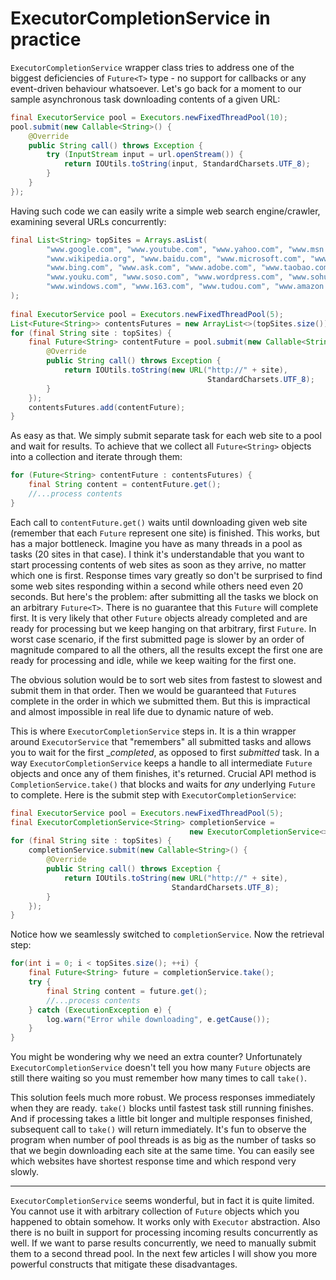 <h1>ExecutorCompletionService in practice</h1>

`ExecutorCompletionService` wrapper class tries to address one of the biggest 
deficiencies of `Future<T>` type - no support for callbacks or any 
event-driven behaviour whatsoever.  Let's go back for a moment to our 
sample asynchronous task downloading contents of a given URL:

```java
final ExecutorService pool = Executors.newFixedThreadPool(10);
pool.submit(new Callable<String>() {
    @Override
    public String call() throws Exception {
        try (InputStream input = url.openStream()) {
            return IOUtils.toString(input, StandardCharsets.UTF_8);
        }
    }
});
```

Having such code we can easily write a simple web search engine/crawler, 
examining several URLs concurrently:

```java
final List<String> topSites = Arrays.asList(
        "www.google.com", "www.youtube.com", "www.yahoo.com", "www.msn.com",
        "www.wikipedia.org", "www.baidu.com", "www.microsoft.com", "www.qq.com",
        "www.bing.com", "www.ask.com", "www.adobe.com", "www.taobao.com",
        "www.youku.com", "www.soso.com", "www.wordpress.com", "www.sohu.com",
        "www.windows.com", "www.163.com", "www.tudou.com", "www.amazon.com"
);
 
final ExecutorService pool = Executors.newFixedThreadPool(5);
List<Future<String>> contentsFutures = new ArrayList<>(topSites.size());
for (final String site : topSites) {
    final Future<String> contentFuture = pool.submit(new Callable<String>() {
        @Override
        public String call() throws Exception {
            return IOUtils.toString(new URL("http://" + site), 
                                            StandardCharsets.UTF_8);
        }
    });
    contentsFutures.add(contentFuture);
}
```

As easy as that. We simply submit separate task for each web site to a pool
and wait for results. To achieve that we collect all `Future<String>` objects 
into a collection and iterate through them:

```java
for (Future<String> contentFuture : contentsFutures) {
    final String content = contentFuture.get();
    //...process contents
}
```

Each call to `contentFuture.get()` waits until downloading given web site
(remember that each `Future` represent one site) is finished. This works, but
has a major bottleneck. Imagine you have as many threads in a pool as tasks
(20 sites in that case). I think it's understandable that you want to start
processing contents of web sites as soon as they arrive, no matter which one
is first. Response times vary greatly so don't be surprised to find some web
sites responding within a second while others need even 20 seconds. But
here's the problem: after submitting all the tasks we block on an arbitrary
`Future<T>`. There is no guarantee that this `Future` will complete first. It is
very likely that other `Future` objects already completed and are ready for
processing but we keep hanging on that arbitrary, first `Future`. In worst case
scenario, if the first submitted page is slower by an order of magnitude
compared to all the others, all the results except the first one are ready for
processing and idle, while we keep waiting for the first one.

The obvious solution would be to sort web sites from fastest to slowest and
submit them in that order. Then we would be guaranteed that `Future`s complete
in the order in which we submitted them. But this is impractical and almost 
impossible in real life due to dynamic nature of web.

This is where `ExecutorCompletionService` steps in. It is a thin wrapper around
`ExecutorService` that "remembers" all submitted tasks and allows you to wait
for the first __completed_, as opposed to first _submitted_ task. In a way
`ExecutorCompletionService` keeps a handle to all intermediate `Future`
objects and once any of them finishes, it's returned. Crucial API method is
`CompletionService.take()` that blocks and waits for _any_ underlying `Future` 
to complete. Here is the submit step with `ExecutorCompletionService`:

```java
final ExecutorService pool = Executors.newFixedThreadPool(5);
final ExecutorCompletionService<String> completionService = 
                                        new ExecutorCompletionService<>(pool);
for (final String site : topSites) {
    completionService.submit(new Callable<String>() {
        @Override
        public String call() throws Exception {
            return IOUtils.toString(new URL("http://" + site), 
                                    StandardCharsets.UTF_8);
        }
    });
}
```

Notice how we seamlessly switched to `completionService`. Now the retrieval
step:

```java
for(int i = 0; i < topSites.size(); ++i) {
    final Future<String> future = completionService.take();
    try {
        final String content = future.get();
        //...process contents
    } catch (ExecutionException e) {
        log.warn("Error while downloading", e.getCause());
    }
}
```

You might be wondering why we need an extra counter? Unfortunately
`ExecutorCompletionService` doesn't tell you how many `Future` objects are
still there waiting so you must remember how many times to call `take()`.

This solution feels much more robust. We process responses immediately when
they are ready. `take()` blocks until fastest task still running finishes. And if
processing takes a little bit longer and multiple responses finished, subsequent
call to `take()` will return immediately. It's fun to observe the program when
number of pool threads is as big as the number of tasks so that we begin
downloading each site at the same time. You can easily see which websites
have shortest response time and which respond very slowly.

<hr>

`ExecutorCompletionService` seems wonderful, but in fact it is quite limited. 
You cannot use it with arbitrary collection of `Future` objects which you 
happened to obtain somehow. It works only with `Executor` abstraction. 
Also there is no built in support for processing incoming results concurrently 
as well. If we want to parse results concurrently, we need to manually submit 
them to a second thread pool. In the next few articles I will show you more 
powerful constructs that mitigate these disadvantages.




